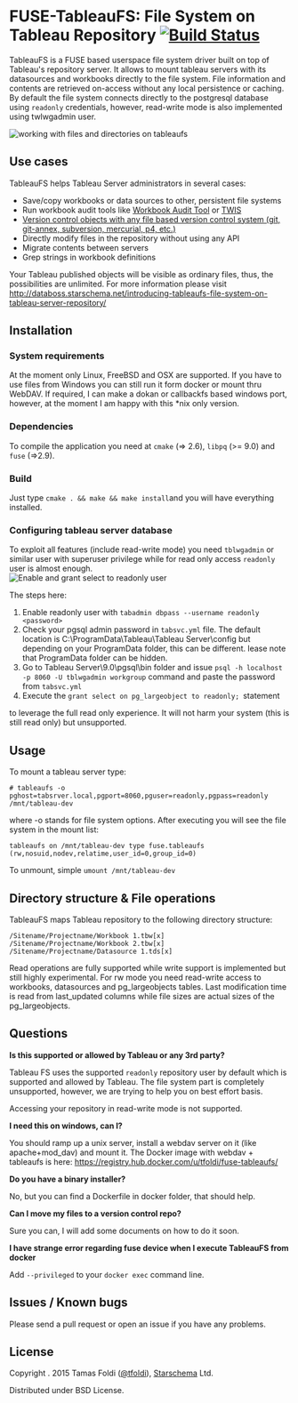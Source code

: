 # FUSE-TableauFS: File System on Tableau Repository [![Build Status](https://travis-ci.org/tfoldi/fuse-tableaufs.svg?branch=master)](https://travis-ci.org/tfoldi/fuse-tableaufs)

TableauFS is a FUSE based userspace file system driver built on top of Tableau's repository server. It allows to mount tableau servers with its datasources and workbooks directly to the file system. File information and contents are retrieved on-access without any local persistence or caching.  By default the file system connects directly to the postgresql database using `readonly` credentials, however, read-write mode is also implemented using twlwgadmin user. 

![working with files and directories on tableaufs](http://cdn.starschema.net/tableaufs.PNG)

## Use cases
TableauFS helps Tableau Server administrators in several cases:

 - Save/copy workbooks or data sources to other, persistent file systems
 - Run workbook audit tools like [Workbook Audit Tool](http://databoss.starschema.net/how-to-use-twb-auditor-with-tableaufs-audit-tableau-server-files-directly/) or  [TWIS](http://www.betterbi.biz/TWIS.html)
 - [Version control objects with any file based version control system (git, git-annex, subversion, mercurial, p4, etc.)](http://databoss.starschema.net/version-control-and-point-in-time-recovery-of-tableau-server-objects/)
 - Directly modify files in the repository without using any API
 - Migrate contents between servers
 - Grep strings in workbook definitions

Your Tableau published objects will be visible as ordinary files, thus, the possibilities are unlimited. For more information please visit http://databoss.starschema.net/introducing-tableaufs-file-system-on-tableau-server-repository/ 

 
## Installation

### System requirements
At the moment only Linux, FreeBSD and OSX are supported. If you have to use files from Windows you can still run it form docker or mount thru WebDAV. If required, I can make a dokan or callbackfs based windows port, however, at the moment I am happy with this *nix only version.
### Dependencies
To compile the application you need at `cmake` (=> 2.6), `libpq` (>= 9.0) and `fuse`  (=>2.9).

### Build
Just type `cmake . && make && make install`and you will have everything installed. 

### Configuring tableau server database

To exploit all features (include read-write mode) you need `tblwgadmin` or similar user with superuser privilege while for read only access `readonly` user is almost enough.  
![Enable and grant select to readonly user](http://databoss.starschema.net/wp-content/uploads/2015/05/enable-and-grant-select-to-readonly-user.png)

The steps here:

 1. Enable readonly user with `tabadmin dbpass --username readonly <password>`  
 2. Check your pgsql admin password in `tabsvc.yml` file. The default location is C:\ProgramData\Tableau\Tableau Server\config but depending on your ProgramData folder, this can be different. lease note that ProgramData folder can be hidden.
 3. Go to Tableau Server\9.0\pgsql\bin folder and issue `psql -h localhost -p 8060 -U tblwgadmin workgroup` command and paste the password from `tabsvc.yml`
 4. Execute the `grant select on pg_largeobject to readonly; `statement

to leverage the full read only experience. It will not harm your system (this is still read only) but unsupported.



## Usage
To mount a tableau server type:

    # tableaufs -o pghost=tabsrver.local,pgport=8060,pguser=readonly,pgpass=readonly /mnt/tableau-dev

where -o stands for file system options. After executing you will see the file system in the mount list:

    tableaufs on /mnt/tableau-dev type fuse.tableaufs (rw,nosuid,nodev,relatime,user_id=0,group_id=0)

To unmount, simple `umount /mnt/tableau-dev`

## Directory structure & File operations

TableauFS maps Tableau repository to the following directory structure:

    /Sitename/Projectname/Workbook 1.tbw[x] 
    /Sitename/Projectname/Workbook 2.tbw[x] 
    /Sitename/Projectname/Datasource 1.tds[x] 

Read operations are fully supported while write support is implemented but still highly experimental. For rw mode you need read-write access to workbooks, datasources and pg_largeobjects tables.
Last modification time is read from last\_updated columns while file sizes are actual sizes of the pg\_largeobjects.

## Questions 

**Is this supported or allowed by Tableau or any 3rd party?**

Tableau FS uses the supported `readonly` repository user by default which is supported and allowed by Tableau. The file system part is completely unsupported, however, we are trying to help you on best effort basis.

Accessing your repository in read-write mode is not supported.

**I need this on windows, can I?**

You should ramp up a unix server, install a webdav server on it (like apache+mod_dav) and mount it. The Docker image with webdav + tableaufs is here: https://registry.hub.docker.com/u/tfoldi/fuse-tableaufs/

**Do you have a binary installer?**

No, but you can find a Dockerfile in docker folder, that should help.

**Can I move my files to a version control repo?**

Sure you can, I will add some documents on how to do it soon.

**I have strange error regarding fuse device when I execute TableauFS from docker**

Add `--privileged` to your  `docker exec` command line.

## Issues / Known bugs


Please send a pull request or open an issue if you have any problems.

## License

Copyright . 2015 Tamas Foldi ([@tfoldi](http://twitter.com/tfoldi)), [Starschema](http://www.starschema.net/) Ltd.

Distributed under BSD License.
